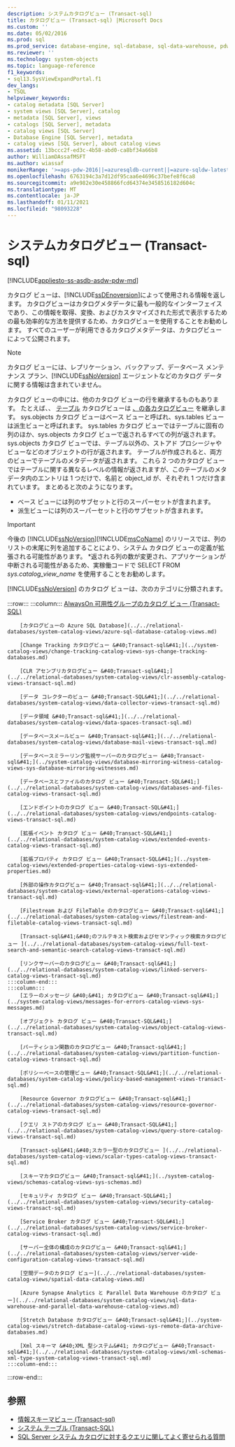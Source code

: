 ```yaml
---
description: システムカタログビュー (Transact-sql)
title: カタログビュー (Transact-sql) |Microsoft Docs
ms.custom: ''
ms.date: 05/02/2016
ms.prod: sql
ms.prod_service: database-engine, sql-database, sql-data-warehouse, pdw
ms.reviewer: ''
ms.technology: system-objects
ms.topic: language-reference
f1_keywords:
- sql13.SysViewExpandPortal.f1
dev_langs:
- TSQL
helpviewer_keywords:
- catalog metadata [SQL Server]
- system views [SQL Server], catalog
- metadata [SQL Server], views
- catalogs [SQL Server], metadata
- catalog views [SQL Server]
- Database Engine [SQL Server], metadata
- catalog views [SQL Server], about catalog views
ms.assetid: 13bccc2f-ed3c-4b58-abd0-ca8bf34a66b8
author: WilliamDAssafMSFT
ms.author: wiassaf
monikerRange: '>=aps-pdw-2016||=azuresqldb-current||=azure-sqldw-latest||>=sql-server-2016||>=sql-server-linux-2017||=azuresqldb-mi-current'
ms.openlocfilehash: 6763194c3a7d12df95caa6e4696c37befe8f6ca8
ms.sourcegitcommit: a9e982e30e458866fcd64374e3458516182d604c
ms.translationtype: MT
ms.contentlocale: ja-JP
ms.lasthandoff: 01/11/2021
ms.locfileid: "98093228"
---
```

# <a name="system-catalog-views-transact-sql"></a>システムカタログビュー (Transact-sql)

[!INCLUDE[appliesto-ss-asdb-asdw-pdw-md](../../includes/appliesto-ss-asdb-asdw-pdw-md.md)]

カタログ ビューは、[!INCLUDE[ssDEnoversion](../../includes/ssdenoversion-md.md)]によって使用される情報を返します。 カタログビューはカタログメタデータに最も一般的なインターフェイスであり、この情報を取得、変換、およびカスタマイズされた形式で表示するための最も効率的な方法を提供するため、カタログビューを使用することをお勧めします。 すべてのユーザーが利用できるカタログメタデータは、カタログビューによって公開されます。

> [!NOTE]
> カタログ ビューには、レプリケーション、バックアップ、データベース メンテナンス プラン、[!INCLUDE[ssNoVersion](../../includes/ssnoversion-md.md)] エージェントなどのカタログ データに関する情報は含まれていません。

 カタログ ビューの中には、他のカタログ ビューの行を継承するものもあります。 たとえば、、 [テーブル](../../relational-databases/system-catalog-views/sys-tables-transact-sql.md) カタログビューは [、の各カタログビュー](../../relational-databases/system-catalog-views/sys-objects-transact-sql.md) を継承します。 sys.objects カタログ ビューはベース ビューと呼ばれ、sys.tables ビューは派生ビューと呼ばれます。 sys.tables カタログ ビューではテーブルに固有の列のほか、sys.objects カタログ ビューで返されるすべての列が返されます。 sys.objects カタログ ビューでは、テーブル以外の、ストアド プロシージャやビューなどのオブジェクトの行が返されます。 テーブルが作成されると、両方のビューでテーブルのメタデータが返されます。 これら 2 つのカタログ ビューではテーブルに関する異なるレベルの情報が返されますが、このテーブルのメタデータ内のエントリは 1 つだけで、名前と object_id が、それぞれ 1 つだけ含まれています。 まとめると次のようになります。

- ベース ビューには列のサブセットと行のスーパーセットが含まれます。
- 派生ビューには列のスーパーセットと行のサブセットが含まれます。

> [!IMPORTANT]
> 今後の [!INCLUDE[ssNoVersion](../../includes/ssnoversion-md.md)][!INCLUDE[msCoName](../../includes/msconame-md.md)] のリリースでは、列のリストの末尾に列を追加することにより、システム カタログ ビューの定義が拡張される可能性があります。 \*返される列の数が変更され、アプリケーションが中断される可能性があるため、実稼働コードで SELECT FROM *sys.catalog_view_name* を使用することをお勧めします。

[!INCLUDE[ssNoVersion](../../includes/ssnoversion-md.md)] のカタログ ビューは、次のカテゴリに分類されます。

:::row:::
    :::column:::
        [AlwaysOn 可用性グループのカタログ ビュー &#40;Transact-SQL&#41;](../../relational-databases/system-catalog-views/always-on-availability-groups-catalog-views-transact-sql.md)
        
        [カタログビューの Azure SQL Database](../../relational-databases/system-catalog-views/azure-sql-database-catalog-views.md)
        
        [Change Tracking カタログビュー &#40;Transact-sql&#41;](../system-catalog-views/change-tracking-catalog-views-sys-change-tracking-databases.md)
        
        [CLR アセンブリカタログビュー &#40;Transact-sql&#41;](../../relational-databases/system-catalog-views/clr-assembly-catalog-views-transact-sql.md)
        
        [データ コレクターのビュー &#40;Transact-SQL&#41;](../../relational-databases/system-catalog-views/data-collector-views-transact-sql.md)
        
        [データ領域 &#40;Transact-sql&#41;](../../relational-databases/system-catalog-views/data-spaces-transact-sql.md)
        
        [データベースメールビュー &#40;Transact-sql&#41;](../../relational-databases/system-catalog-views/database-mail-views-transact-sql.md)
        
        [データベースミラーリング監視サーバーのカタログビュー &#40;Transact-sql&#41;](../system-catalog-views/database-mirroring-witness-catalog-views-sys-database-mirroring-witnesses.md)
        
        [データベースとファイルのカタログ ビュー &#40;Transact-SQL&#41;](../../relational-databases/system-catalog-views/databases-and-files-catalog-views-transact-sql.md)
        
        [エンドポイントのカタログ ビュー &#40;Transact-SQL&#41;](../../relational-databases/system-catalog-views/endpoints-catalog-views-transact-sql.md)
        
        [拡張イベント カタログ ビュー &#40;Transact-SQL&#41;](../../relational-databases/system-catalog-views/extended-events-catalog-views-transact-sql.md)
        
        [拡張プロパティ カタログ ビュー &#40;Transact-SQL&#41;](../system-catalog-views/extended-properties-catalog-views-sys-extended-properties.md)
        
        [外部の操作カタログビュー &#40;Transact-sql&#41;](../../relational-databases/system-catalog-views/external-operations-catalog-views-transact-sql.md)
        
        [Filestream および FileTable のカタログビュー &#40;Transact-sql&#41;](../../relational-databases/system-catalog-views/filestream-and-filetable-catalog-views-transact-sql.md)
        
        [Transact-sql&#41;&#40;のフルテキスト検索およびセマンティック検索カタログビュー ](../../relational-databases/system-catalog-views/full-text-search-and-semantic-search-catalog-views-transact-sql.md)
        
        [リンクサーバーのカタログビュー &#40;Transact-sql&#41;](../../relational-databases/system-catalog-views/linked-servers-catalog-views-transact-sql.md)
    :::column-end:::
    :::column:::
        [エラーのメッセージ &#40;&#41; カタログビュー &#40;Transact-sql&#41;](../system-catalog-views/messages-for-errors-catalog-views-sys-messages.md)
        
        [オブジェクト カタログ ビュー &#40;Transact-SQL&#41;](../../relational-databases/system-catalog-views/object-catalog-views-transact-sql.md)
        
        [パーティション関数のカタログビュー &#40;Transact-sql&#41;](../../relational-databases/system-catalog-views/partition-function-catalog-views-transact-sql.md)
        
        [ポリシーベースの管理ビュー &#40;Transact-SQL&#41;](../../relational-databases/system-catalog-views/policy-based-management-views-transact-sql.md)
        
        [Resource Governor カタログビュー &#40;Transact-sql&#41;](../../relational-databases/system-catalog-views/resource-governor-catalog-views-transact-sql.md)
        
        [クエリ ストアのカタログ ビュー &#40;Transact-SQL&#41;](../../relational-databases/system-catalog-views/query-store-catalog-views-transact-sql.md)
        
        [Transact-sql&#41;&#40;スカラー型のカタログビュー ](../../relational-databases/system-catalog-views/scalar-types-catalog-views-transact-sql.md)
        
        [スキーマカタログビュー &#40;Transact-sql&#41;](../system-catalog-views/schemas-catalog-views-sys-schemas.md)
        
        [セキュリティ カタログ ビュー &#40;Transact-SQL&#41;](../../relational-databases/system-catalog-views/security-catalog-views-transact-sql.md)
        
        [Service Broker カタログ ビュー &#40;Transact-SQL&#41;](../../relational-databases/system-catalog-views/service-broker-catalog-views-transact-sql.md)
        
        [サーバー全体の構成のカタログビュー &#40;Transact-sql&#41;](../../relational-databases/system-catalog-views/server-wide-configuration-catalog-views-transact-sql.md)
        
        [空間データのカタログ ビュー](../../relational-databases/system-catalog-views/spatial-data-catalog-views.md)
        
        [Azure Synapse Analytics と Parallel Data Warehouse のカタログ ビュー](../../relational-databases/system-catalog-views/sql-data-warehouse-and-parallel-data-warehouse-catalog-views.md)
        
        [Stretch Database カタログビュー &#40;Transact-sql&#41;](../system-catalog-views/stretch-database-catalog-views-sys-remote-data-archive-databases.md)
        
        [Xml スキーマ &#40;XML 型システム&#41; カタログビュー &#40;Transact-sql&#41;](../../relational-databases/system-catalog-views/xml-schemas-xml-type-system-catalog-views-transact-sql.md)
    :::column-end:::
:::row-end:::

## <a name="see-also"></a>参照

- [情報スキーマビュー &#40;Transact-sql&#41;](../../relational-databases/system-information-schema-views/system-information-schema-views-transact-sql.md)
- [システム テーブル &#40;Transact-SQL&#41;](../../relational-databases/system-tables/system-tables-transact-sql.md)
- [SQL Server システム カタログに対するクエリに関してよく寄せられる質問](../../relational-databases/system-catalog-views/querying-the-sql-server-system-catalog-faq.md)
